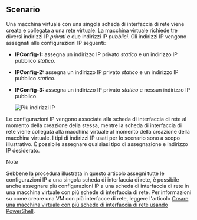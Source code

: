## <a name="scenario"></a>Scenario
Una macchina virtuale con una singola scheda di interfaccia di rete viene creata e collegata a una rete virtuale. La macchina virtuale richiede tre diversi indirizzi IP *privati* e due indirizzi IP *pubblici*. Gli indirizzi IP vengono assegnati alle configurazioni IP seguenti:

* **IPConfig-1:** assegna un indirizzo IP privato *statico* e un indirizzo IP pubblico *statico*.
* **IPConfig-2:** assegna un indirizzo IP privato *statico* e un indirizzo IP pubblico *statico*.
* **IPConfig-3:** assegna un indirizzo IP privato *statico* e nessun indirizzo IP pubblico.
  
    ![Più indirizzi IP](./media/virtual-network-multiple-ip-addresses-scenario/multiple-ipconfigs.png)

Le configurazioni IP vengono associate alla scheda di interfaccia di rete al momento della creazione della stessa, mentre la scheda di interfaccia di rete viene collegata alla macchina virtuale al momento della creazione della macchina virtuale. I tipi di indirizzi IP usati per lo scenario sono a scopo illustrativo. È possibile assegnare qualsiasi tipo di assegnazione e indirizzo IP desiderato.

> [!NOTE]
> Sebbene la procedura illustrata in questo articolo assegni tutte le configurazioni IP a una singola scheda di interfaccia di rete, è possibile anche assegnare più configurazioni IP a una scheda di interfaccia di rete in una macchina virtuale con più schede di interfaccia di rete. Per informazioni su come creare una VM con più interfacce di rete, leggere l'articolo [Creare una macchina virtuale con più schede di interfaccia di rete usando PowerShell](../articles/virtual-machines/windows/multiple-nics.md).